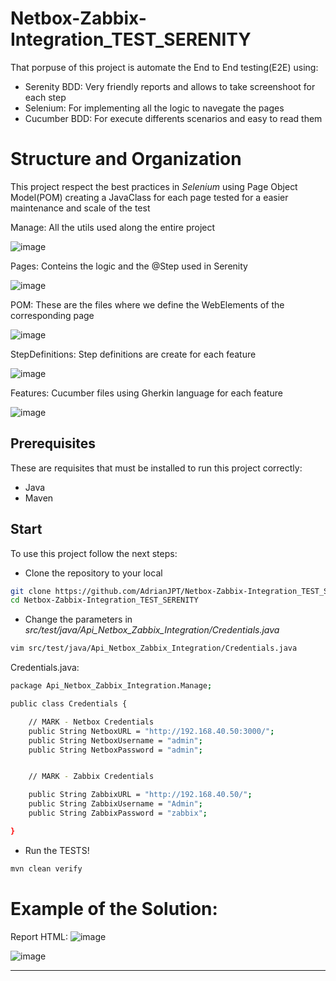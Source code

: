 # Netbox-Zabbix-Integration_TEST_SERENITY
That porpuse of this project is automate the End to End testing(E2E) using:
  * Serenity BDD: Very friendly reports and allows to take screenshoot for each step
  * Selenium: For implementing all the logic to navegate the pages
  * Cucumber BDD: For execute differents scenarios and easy to read them

# Structure and Organization
This project respect the best practices in _Selenium_ using Page Object Model(POM) creating a JavaClass for each page tested for a easier maintenance and scale of the test

Manage: All the utils used along the entire project

 ![image](https://github.com/AdrianJPT/Netbox-Zabbix-Integration_TEST_SERENITY/assets/86939628/052be1c5-e5b0-4ee0-8575-3bac02be4ba0)

Pages: Conteins the logic and the @Step used in Serenity

 ![image](https://github.com/AdrianJPT/Netbox-Zabbix-Integration_TEST_SERENITY/assets/86939628/39019cab-f068-4399-8132-afe16387f96e)

POM: These are the files where we define the WebElements of the corresponding page

 ![image](https://github.com/AdrianJPT/Netbox-Zabbix-Integration_TEST_SERENITY/assets/86939628/f3eaaaf4-e44d-4c65-ac64-13639bc60f5d)

StepDefinitions: Step definitions are create for each feature

 ![image](https://github.com/AdrianJPT/Netbox-Zabbix-Integration_TEST_SERENITY/assets/86939628/a7b10e4c-b59f-4467-9349-3e4921518977)

Features: Cucumber files using Gherkin language for each feature

 ![image](https://github.com/AdrianJPT/Netbox-Zabbix-Integration_TEST_SERENITY/assets/86939628/6177903b-5811-45c8-88f4-3e9ca8d69eed)

 
 

## Prerequisites
These are requisites that must be installed to run this project correctly: 
  * Java
  * Maven

## Start
To use this project follow the next steps:
* Clone the repository to your local
```bash
git clone https://github.com/AdrianJPT/Netbox-Zabbix-Integration_TEST_SERENITY.git
cd Netbox-Zabbix-Integration_TEST_SERENITY
```

* Change the parameters in _src/test/java/Api_Netbox_Zabbix_Integration/Credentials.java_
```bash
vim src/test/java/Api_Netbox_Zabbix_Integration/Credentials.java
```
Credentials.java:
```bash
package Api_Netbox_Zabbix_Integration.Manage;

public class Credentials {

    // MARK - Netbox Credentials
    public String NetboxURL = "http://192.168.40.50:3000/";
    public String NetboxUsername = "admin";
    public String NetboxPassword = "admin";


    // MARK - Zabbix Credentials

    public String ZabbixURL = "http://192.168.40.50/";
    public String ZabbixUsername = "Admin";
    public String ZabbixPassword = "zabbix";

}
```

* Run the TESTS!
```bash
mvn clean verify
```
# Example of the Solution:

Report HTML:
![image](https://github.com/AdrianJPT/Netbox-Zabbix-Integration_TEST_SERENITY/assets/86939628/fb79e4bb-ae5b-4ba4-9ebd-e593b151a08d)

![image](https://github.com/AdrianJPT/Netbox-Zabbix-Integration_TEST_SERENITY/assets/86939628/04b8747a-90bd-425e-8b94-f1a54345a385)

--------------------------------------------------------------------------
